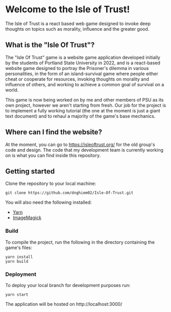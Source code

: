 # Welcome to the Isle of Trust!

The Isle of Trust is a react based web game designed to invoke deep thoughts on topics such as morality, influence and the greater good.

## What is the "Isle Of Trust"?

The "Isle Of Trust" game is a website game application developed initially by the students of
Portland State University in 2022, and is a react-based website game designed to portray the
Prisoner's dilemma in various personalities, in the form of an island-survival game where
people either cheat or cooperate for resources, invoking thoughts on morality and influence
of others, and working to achieve a common goal of survival on a world.

This game is now being worked on by me and other members of PSU as its own project, however we
aren't starting from fresh. Our job for the project is to implement a fully working tutorial
(the one at the moment is just a giant text document) and to rehaul a majority of the game's
base mechanics.

## Where can I find the website?

At the moment, you can go to https://isleoftrust.org/ for the old group's code and design.
The code that my development team is currently working on is what you can find inside this
repository.

## Getting started

Clone the repository to your local machine:

```shell
git clone https://github.com/dnghiem02/Isle-Of-Trust.git
```

You will also need the following installed:

-   [Yarn](https://yarnpkg.com/)
-   [ImageMagick](https://imagemagick.org/index.php)

### Build

To compile the project, run the following in the directory containing the game's files:

```shell
yarn install
yarn build
```

### Deployment

To deploy your local branch for development purposes run:

```shell
yarn start
```

The application will be hosted on http://localhost:3000/
